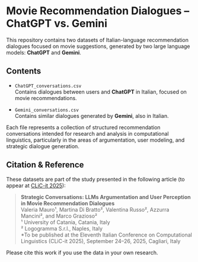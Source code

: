 # Movie Recommendation Dialogues – ChatGPT vs. Gemini

This repository contains two datasets of Italian-language recommendation dialogues focused on movie suggestions, generated by two large language models: **ChatGPT** and **Gemini**.

## Contents

- `ChatGPT_conversations.csv`  
  Contains dialogues between users and **ChatGPT** in Italian, focused on movie recommendations.

- `Gemini_conversations.csv`  
  Contains similar dialogues generated by **Gemini**, also in Italian.

Each file represents a collection of structured recommendation conversations intended for research and analysis in computational linguistics, particularly in the areas of argumentation, user modeling, and strategic dialogue generation.

## Citation & Reference

These datasets are part of the study presented in the following article (to appear at [CLiC-it 2025](https://clic2025.unica.it/)):

> **Strategic Conversations: LLMs Argumentation and User Perception in Movie Recommendation Dialogues**  
> Valeria Mauro¹, Martina Di Bratto², Valentina Russo², Azzurra Mancini², and Marco Grazioso²  
> ¹ University of Catania, Catania, Italy  
> ² Logogramma S.r.l., Naples, Italy  
> \*To be published at the Eleventh Italian Conference on Computational Linguistics (CLiC-it 2025), September 24–26, 2025, Cagliari, Italy

Please cite this work if you use the data in your own research.
